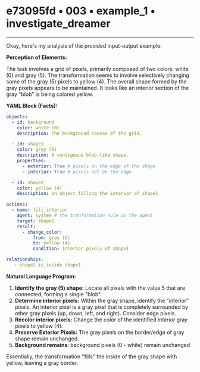 # e73095fd • 003 • example_1 • investigate_dreamer

---
Okay, here's my analysis of the provided input-output example:

**Perception of Elements:**

The task involves a grid of pixels, primarily composed of two colors: white (0) and gray (5). The transformation seems to involve selectively changing some of the gray (5) pixels to yellow (4). The overall shape formed by the gray pixels appears to be maintained. It looks like an interior section of the gray "blob" is being colored yellow.

**YAML Block (Facts):**



```yaml
objects:
  - id: background
    color: white (0)
    description: The background canvas of the grid.

  - id: shape1
    color: gray (5)
    description: A contiguous blob-like shape.
    properties:
      - exterior: True # pixels on the edge of the shape
      - interior: True # pixels not on the edge

  - id: shape2
    color: yellow (4)
    description: an object filling the interior of shape1

actions:
  - name: fill_interior
    agent: system # the tranformation rule is the agent
    target: shape1
    result:
      - change_color:
          from: gray (5)
          to: yellow (4)
          condition: interior pixels of shape1

relationships:
   - shape2 is_inside shape1
```



**Natural Language Program:**

1.  **Identify the gray (5) shape:** Locate all pixels with the value 5 that are connected, forming a single "blob".
2.  **Determine interior pixels:** Within the gray shape, identify the "interior" pixels. An interior pixel is a gray pixel that is completely surrounded by other gray pixels (up, down, left, and right). Consider edge pixels.
3.  **Recolor interior pixels:** Change the color of the identified *interior* gray pixels to yellow (4).
4. **Preserve Exterior Pixels:** The gray pixels on the border/edge of gray shape remain unchanged.
5. **Background remains**: background pixels (0 - white) remain unchanged

Essentially, the transformation "fills" the inside of the gray shape with yellow, leaving a gray border.

